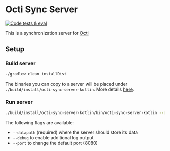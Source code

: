 # Octi Sync Server

[![Code tests & eval](https://img.shields.io/github/actions/workflow/status/d4rken/octi-sync-server-kotlin/code-checks.yml?logo=githubactions&label=Code%20tests)](https://github.com/d4rken/octi-sync-server-kotlin/actions)

This is a synchronization server for [Octi](https://github.com/d4rken-org/octi)

## Setup

### Build server

```bash
./gradlew clean installDist
```

The binaries you can copy to a server will be placed under `./build/install/octi-sync-server-kotlin`.
More details [here](https://ktor.io/docs/3.0.0-beta-2/server-packaging.html).

### Run server

```bash
./build/install/octi-sync-server-kotlin/bin/octi-sync-server-kotlin --datapath=./octi-data
```

The following flags are available:

* `--datapath` (required) where the server should store its data
* `--debug` to enable additional log output
* `--port` to change the default port (8080)

